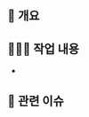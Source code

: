 <!--

✅ PR 전 체크 리스트 !!!
- PR 제목: [Feature/Fix/Refactor] 작업 요약
- Target Branch 확인: 적절한 branch로 요청했는지 확인해주세요.
- Assignees 지정: 담당자를 지정해주세요.
- Labels 추가: 적절한 라벨을 붙여주세요.

-->

## 📌 개요
<!-- PR내용에 대해 축약해서 적어주세요. -->



## 👩🏻‍💻 작업 내용
<!-- 변경된 사항에 대해 상세하게 기술해주세요. -->
- 



## 🔗 관련 이슈
<!-- 관련 이슈 번호를 링크로 연결해주세요. 예: closes #4242 -->
